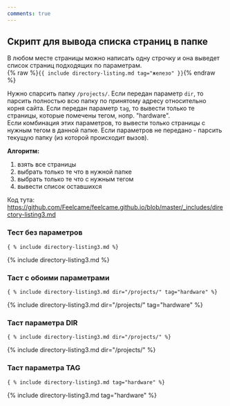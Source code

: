 ```yaml
---
comments: true
---
```


## Скрипт для вывода списка страниц в папке
В любом месте страницы можно написать одну строчку и она выведет список страниц подходящих по параметрам.  
{% raw %}```{{ include directory-listing.md tag="железо" }}```{% endraw %}

Нужно спарсить папку ```/projects/```.
Если передан параметр ```dir```, то парсить полностью всю папку по принятому адресу относительно корня сайта.
Если передан параметр ```tag```, то вывести только те страницы, которые помечены тегом, нопр. "hardware".  
Если комбинация этих параметров, то вывести только страницы с нужным тегом в  данной папке.
Если параметров не передано - парсить текущую папку (из которой происходит вызов).

**Алгоритм:**
1. взять все страницы
2. выбрать только те что в нужной папке
3. выбрать только те что с нужным тегом
4. вывести список оставшихся

Код тута: <https://github.com/Feelcame/feelcame.github.io/blob/master/_includes/directory-listing3.md>

### Тест без параметров
```{ % include directory-listing3.md %}```

{% include directory-listing3.md %}

### Таст с обоими параметрами
```{ % include directory-listing3.md dir="/projects/" tag="hardware" %}```

{% include directory-listing3.md dir="/projects/" tag="hardware" %}

### Таст параметра DIR
```{ % include directory-listing3.md dir="/projects/" %}```

{% include directory-listing3.md dir="/projects/" %}

### Таст параметра TAG
```{ % include directory-listing3.md tag="hardware" %}```

{% include directory-listing3.md tag="hardware" %}



